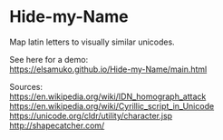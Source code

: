 # Hide-my-Name
Map latin letters to visually similar unicodes.

See here for a demo:  
https://elsamuko.github.io/Hide-my-Name/main.html

Sources:  
https://en.wikipedia.org/wiki/IDN_homograph_attack  
https://en.wikipedia.org/wiki/Cyrillic_script_in_Unicode  
https://unicode.org/cldr/utility/character.jsp  
http://shapecatcher.com/  
